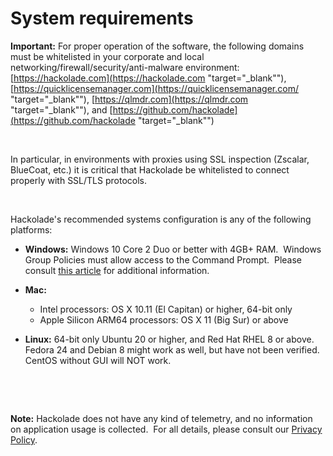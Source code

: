 # System requirements

**Important:** For proper operation of the software, the following domains must be whitelisted in your corporate and local networking/firewall/security/anti-malware environment: [https://hackolade.com](<https://hackolade.com> "target=\"\_blank\""),&nbsp; [https://quicklicensemanager.com](<https://quicklicensemanager.com/> "target=\"\_blank\""), [https://qlmdr.com](<https://qlmdr.com> "target=\"\_blank\""), and [https://github.com/hackolade](<https://github.com/hackolade> "target=\"\_blank\"")

&nbsp;

In particular, in environments with proxies using SSL inspection (Zscalar, BlueCoat, etc.) it is critical that Hackolade be whitelisted to connect properly with SSL/TLS protocols.

&nbsp;

Hackolade's recommended systems configuration is any of the following platforms:

* **Windows:** Windows 10 Core 2 Duo or better with 4GB+ RAM.&nbsp; Windows Group Policies must allow access to the Command Prompt.&nbsp; Please consult [this article](<ErrormessagespawnUNKNOWN.md>) for additional information.
* **Mac:**&nbsp;

  * Intel processors: OS X 10.11 (El Capitan) or higher, 64-bit only
  * Apple Silicon ARM64 processors: OS X 11 (Big Sur) or above

* **Linux:** 64-bit only Ubuntu 20 or higher, and Red Hat RHEL 8 or above.&nbsp; Fedora 24 and Debian 8 might work as well, but have not been verified.&nbsp; CentOS without GUI will NOT work.

&nbsp;

&nbsp;

**Note:** Hackolade does not have any kind of telemetry, and no information on application usage is collected.&nbsp; For all details, please consult our [Privacy Policy](<https://hackolade.com/privacy.html> "target=\"\_blank\"").

